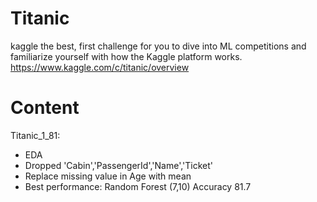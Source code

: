 # Titanic
kaggle 
the best, first challenge for you to dive into ML competitions and familiarize yourself with how the Kaggle platform works.
https://www.kaggle.com/c/titanic/overview

# Content

Titanic_1_81: 
- EDA 
- Dropped 'Cabin','PassengerId','Name','Ticket'
- Replace missing value in Age with mean
- Best performance: Random Forest (7,10) Accuracy 81.7 



